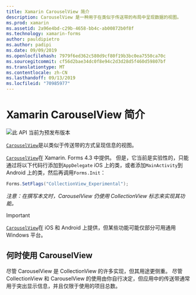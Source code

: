 ```yaml
---
title: Xamarin CarouselView 简介
description: CarouselView 是一种用于在类似于传送带的布局中呈现数据的视图。
ms.prod: xamarin
ms.assetid: 2a96e4bd-c29b-4658-bb4c-ab00872b0f8f
ms.technology: xamarin-forms
author: pauldipietro
ms.author: padipi
ms.date: 09/09/2019
ms.openlocfilehash: 7979f6ed362c580d9cf80f19b3bc0ea7550ca70c
ms.sourcegitcommit: cf56d2bae34dc0f8e94c2d3d28d5f460d59807bf
ms.translationtype: MT
ms.contentlocale: zh-CN
ms.lasthandoff: 09/13/2019
ms.locfileid: "70985977"
---
```

# <a name="xamarinforms-carouselview-introduction"></a>Xamarin CarouselView 简介

![](~/media/shared/preview.png "此 API 当前为预发布版本")

[`CarouselView`](xref:Xamarin.Forms.CarouselView)是以类似于传送带的方式呈现信息的视图。

[`CarouselView`](xref:Xamarin.Forms.CarouselView)在 Xamarin. Forms 4.3 中提供。 但是，它当前是实验性的，只能通过将以下代码行添加到`AppDelegate` iOS 上的类，或者添加`MainActivity`到 Android 上的类，然后再调用`Forms.Init`：

```csharp
Forms.SetFlags("CollectionView_Experimental");
```

_注意：在撰写本文时，CarouselView 仍使用 CollectionView 标志来实现其功能。_

> [!IMPORTANT]
> [`CarouselView`](xref:Xamarin.Forms.CarouselView)在 iOS 和 Android 上提供，但某些功能可能仅部分可用通用 Windows 平台。

## <a name="when-to-use-carouselview"></a>何时使用 CarouselView

尽管 CarouselView 是 CollectionView 的许多实现，但其用途更侧重。 尽管 CollectionView 和 CarouselView 的使用由你自行决定，但应用中的传送带通常用于突出显示信息，并且仅限于使用的项目总数。
